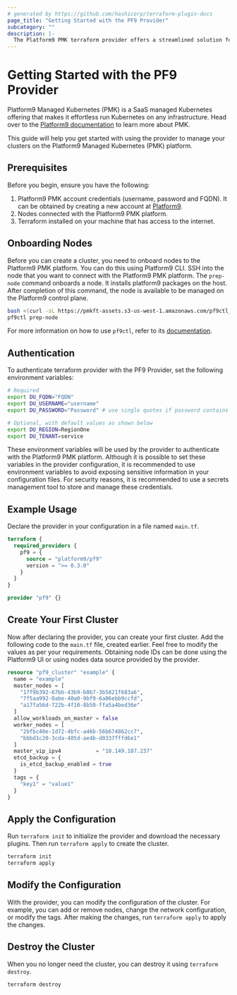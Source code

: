 ```yaml
---
# generated by https://github.com/hashicorp/terraform-plugin-docs
page_title: "Getting Started with the PF9 Provider"
subcategory: ""
description: |-
  The Platform9 PMK terraform provider offers a streamlined solution for creating and managing kubernetes clusters.
---
```


# Getting Started with the PF9 Provider

Platform9 Managed Kubernetes (PMK) is a SaaS managed Kubernetes offering that makes it effortless run Kubernetes on any infrastructure. Head over to the [Platform9 documentation](https://platform9.com/docs/kubernetes) to learn more about PMK.

This guide will help you get started with using the provider to manage your clusters on the Platform9 Managed Kubernetes (PMK) platform.

## Prerequisites

Before you begin, ensure you have the following:

1. Platform9 PMK account credentials (username, password and FQDN). It can be obtained by creating a new account at [Platform9](https://platform9.com/).
2. Nodes connected with the Platform9 PMK platform.
3. Terraform installed on your machine that has access to the internet.

## Onboarding Nodes

Before you can create a cluster, you need to onboard nodes to the Platform9 PMK platform. You can do this using Platform9 CLI. SSH into the node that you want to connect with the Platform9 PMK platform. The `prep-node` command onboards a node. It installs platform9 packages on the host. After completion of this command, the node is available to be managed on the Platform9 control plane.

```bash
bash <(curl -sL https://pmkft-assets.s3-us-west-1.amazonaws.com/pf9ctl_setup) 
pf9ctl prep-node
```

For more information on how to use `pf9ctl`, refer to its [documentation](https://github.com/platform9/pf9ctl/).

## Authentication

To authenticate terraform provider with the PF9 Provider, set the following environment variables:

```bash
# Required
export DU_FQDN="FQDN"
export DU_USERNAME="username"
export DU_PASSWORD="Password" # use single quotes if password contains special characters

# Optional, with default values as shown below
export DU_REGION=RegionOne
export DU_TENANT=service
```

These environment variables will be used by the provider to authenticate with the Platform9 PMK platform. Although it is possible to set these variables in the provider configuration, it is recommended to use environment variables to avoid exposing sensitive information in your configuration files. For security reasons, it is recommended to use a secrets management tool to store and manage these credentials.

## Example Usage

Declare the provider in your configuration in a file named `main.tf`.

```terraform
terraform {
  required_providers {
    pf9 = {
      source = "platform9/pf9"
      version = ">= 0.3.0"
    }
  }
}

provider "pf9" {}
```

## Create Your First Cluster

Now after declaring the provider, you can create your first cluster. Add the following code to the `main.tf` file, created earlier. Feel free to modify the values as per your requirements. Obtaining node IDs can be done using the Platform9 UI or using nodes data source provided by the provider.

```terraform
resource "pf9_cluster" "example" {
  name = "example"
  master_nodes = [
    "17f9b392-67bb-43b9-b0b7-3b5821f683a6",
    "7f5aa992-0abe-40a0-9bf9-6a06ebb9ccfd",
    "a17fa56d-722b-4f10-8b50-ffa5a4bed36e"
  ]
  allow_workloads_on_master = false
  worker_nodes = [
    "2bfbc40e-1d72-4bfc-a46b-56b674862cc7",
    "bbbd1c20-3cda-405d-ae4b-d0337fffd6e1"
  ]
  master_vip_ipv4           = "10.149.107.237"
  etcd_backup = {
    is_etcd_backup_enabled = true
  }
  tags = {
    "key1" = "value1"
  }
}
```

## Apply the Configuration

Run `terraform init` to initialize the provider and download the necessary plugins. Then run `terraform apply` to create the cluster.
  
```bash
terraform init
terraform apply
```

## Modify the Configuration

With the provider, you can modify the configuration of the cluster. For example, you can add or remove nodes, change the network configuration, or modify the tags. After making the changes, run `terraform apply` to apply the changes.

## Destroy the Cluster

When you no longer need the cluster, you can destroy it using `terraform destroy`.

```bash
terraform destroy
```